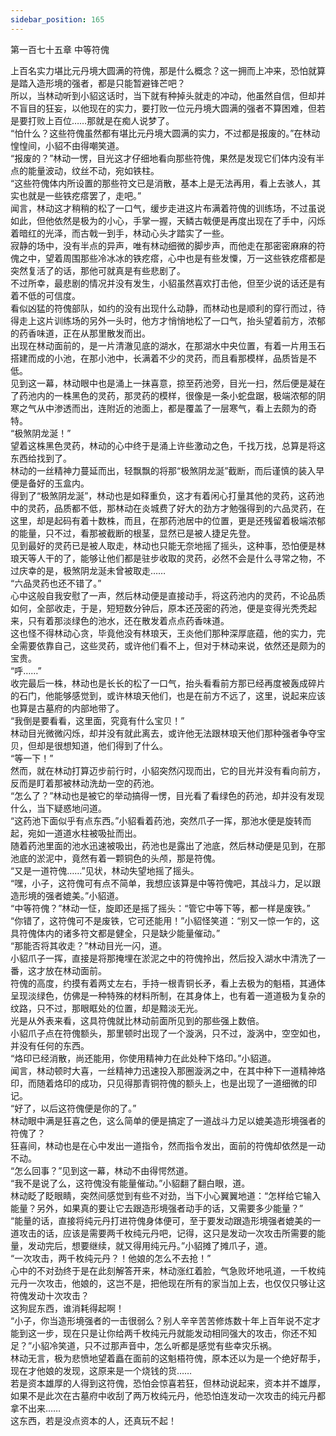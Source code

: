 ```yaml
---
sidebar_position: 165
---
```

 第一百七十五章 中等符傀


上百名实力堪比元丹境大圆满的符傀，那是什么概念？这一拥而上冲来，恐怕就算是踏入造形境的强者，都是只能暂避锋芒吧？  
所以，当林动听到小貂这话时，当下就有种掉头就走的冲动，他虽然自信，但却并不盲目的狂妄，以他现在的实力，要打败一位元丹境大圆满的强者不算困难，但若是要打败上百位……那就是在痴人说梦了。  
“怕什么？这些符傀虽然都有堪比元丹境大圆满的实力，不过都是报废的。”在林动惶惶间，小貂不由得嘲笑道。  
“报废的？”林动一愣，目光这才仔细地看向那些符傀，果然是发现它们体内没有半点的能量波动，纹丝不动，宛如铁柱。  
“这些符傀体内所设置的那些符文已是消散，基本上是无法再用，看上去骇人，其实也就是一些铁疙瘩罢了，走吧。”  
闻言，林动这才稍稍的松了一口气，缓步走进这片布满着符傀的训练场，不过虽说如此，但他依然是极为的小心，手掌一握，天鳞古戟便是再度出现在了手中，闪烁着暗红的光泽，而古戟一到手，林动心头才踏实了一些。  
寂静的场中，没有半点的异声，唯有林动细微的脚步声，而他走在那密密麻麻的符傀之中，望着周围那些冷冰冰的铁疙瘩，心中也是有些发憟，万一这些铁疙瘩都是突然复活了的话，那他可就真是有些悲剧了。  
不过所幸，最悲剧的情况并没有发生，小貂虽然喜欢打击他，但至少说的话还是有着不低的可信度。  
看似凶猛的符傀部队，如约的没有出现什么动静，而林动也是顺利的穿行而过，待得走上这片训练场的另外一头时，他方才悄悄地松了一口气，抬头望着前方，浓郁的药香味道，正在从那里散发而出。  
出现在林动面前的，是一片清澈见底的湖水，在那湖水中央位置，有着一片用玉石搭建而成的小池，在那小池中，长满着不少的灵药，而且看那模样，品质皆是不低。  
见到这一幕，林动眼中也是涌上一抹喜意，掠至药池旁，目光一扫，然后便是凝在了药池内的一株黑色的灵药，那灵药的模样，很像是一条小蛇盘踞，极端浓郁的阴寒之气从中渗透而出，连附近的池面上，都是覆盖了一层寒气，看上去颇为的奇特。  
“极煞阴龙涎！”  
望着这株黑色灵药，林动的心中终于是涌上许些激动之色，千找万找，总算是将这东西给找到了。  
林动的一丝精神力蔓延而出，轻飘飘的将那“极煞阴龙涎”截断，而后谨慎的装入早便是备好的玉盒内。  
得到了“极煞阴龙涎”，林动也是如释重负，这才有着闲心打量其他的灵药，这药池中的灵药，品质都不低，那林动在炎城费了好大的劲方才勉强得到的六品灵药，在这里，却是起码有着十数株，而且，在那药池居中的位置，更是还残留着极端浓郁的能量，只不过，看那被截断的根茎，显然已是被人捷足先登。  
见到最好的灵药已是被人取走，林动也只能无奈地摇了摇头，这种事，恐怕便是林琅天等人干的了，能够让他们都是驻步收取的灵药，必然不会是什么寻常之物，不过庆幸的是，极煞阴龙涎未曾被取走……  
“六品灵药也还不错了。”  
心中这般自我安慰了一声，然后林动便是直接动手，将这药池内的灵药，不论品质如何，全部收走，于是，短短数分钟后，原本还茂密的药池，便是变得光秃秃起来，只有着那淡绿色的池水，还在散发着点点药香味道。  
这也怪不得林动心贪，毕竟他没有林琅天，王炎他们那种深厚底蕴，他的实力，完全需要依靠自己，这些灵药，或许他们看不上，但对于林动来说，依然还是颇为的宝贵。  
“呼……”  
收完最后一株，林动也是长长的松了一口气，抬头看看前方那已经再度被轰成碎片的石门，他能够感觉到，或许林琅天他们，也是在前方不远了，这里，说起来应该也算是古墓府的内部地带了。  
“我倒是要看看，这里面，究竟有什么宝贝！”  
林动目光微微闪烁，却并没有就此离去，或许他无法跟林琅天他们那种强者争夺宝贝，但却是很想知道，他们得到了什么。  
“等一下！”  
然而，就在林动打算迈步前行时，小貂突然闪现而出，它的目光并没有看向前方，反而是盯着那被林动洗劫一空的药池。  
“怎么了？”林动也是被它的举动搞得一愣，目光看了看绿色的药池，却并没有发现什么，当下疑惑地问道。  
“这药池下面似乎有点东西。”小貂看着药池，突然爪子一挥，那池水便是旋转而起，宛如一道道水柱被吸扯而出。  
随着药池里面的池水迅速被吸出，药池也是露出了池底，然后林动便是见到，在那池底的淤泥中，竟然有着一颗铜色的头颅，那是符傀。  
“又是一道符傀……”见状，林动失望地摇了摇头。  
“嘿，小子，这符傀可有点不简单，我想应该算是中等符傀吧，其战斗力，足以跟造形境的强者媲美。”小貂道。  
“中等符傀？”林动一怔，旋即还是摇了摇头：“管它中等下等，都一样是废铁。”  
“你错了，这符傀可不是废铁，它可还能用！”小貂怪笑道：“别又一惊一乍的，这具符傀体内的诸多符文都是健全，只是缺少能量催动。”  
“那能否将其收走？”林动目光一闪，道。  
小貂爪子一挥，直接是将那掩埋在淤泥之中的符傀拎出，然后投入湖水中清洗了一番，这才放在林动面前。  
符傀的高度，约摸有着两丈左右，手持一根青铜长矛，看上去极为的魁梧，其通体呈现淡绿色，仿佛是一种特殊的材料所制，在其身体上，也有着一道道极为复杂的纹路，只不过，那眼眶处的位置，却是黯淡无光。  
光是从外表来看，这具符傀就比林动前面所见到的那些强上数倍。  
小貂爪子点在符傀额头，那里顿时出现了一个漩涡，只不过，漩涡中，空空如也，并没有任何的东西。  
“烙印已经消散，尚还能用，你使用精神力在此处种下烙印。”小貂道。  
闻言，林动顿时大喜，一丝精神力迅速投入那圈漩涡之中，在其中种下一道精神烙印，而随着烙印的成功，只见得那青铜符傀的额头上，也是出现了一道细微的印记。  
“好了，以后这符傀便是你的了。”  
林动眼中满是狂喜之色，这么简单的便是搞定了一道战斗力足以媲美造形境强者的符傀了？  
狂喜间，林动也是在心中发出一道指令，然而指令发出，面前的符傀却依然是一动不动。  
“怎么回事？”见到这一幕，林动不由得愕然道。  
“我不是说了么，这符傀没有能量催动。”小貂翻了翻白眼，道。  
林动眨了眨眼睛，突然间感觉到有些不对劲，当下小心翼翼地道：“怎样给它输入能量？另外，如果真的要让它去跟造形境强者动手的话，又需要多少能量？”  
“能量的话，直接将纯元丹打进符傀身体便可，至于要发动跟造形境强者媲美的一道攻击的话，应该是需要两千枚纯元丹吧，记得，这只是发动一次攻击所需要的能量，发动完后，想要继续，就又得用纯元丹。”小貂摊了摊爪子，道。  
“一次攻击，两千枚纯元丹？！他娘的怎么不去抢！”  
心中的不对劲终于是在此刻解答开来，林动涨红着脸，气急败坏地吼道，一千枚纯元丹一次攻击，他娘的，这岂不是，把他现在所有的家当加上去，也仅仅只够让这符傀发动十次攻击？  
这狗屁东西，谁消耗得起啊！  
“小子，你当造形境强者的一击很弱么？别人辛辛苦苦修炼数十年上百年说不定才能到这一步，现在只是让你给两千枚纯元丹就能发动相同强大的攻击，你还不知足？”小貂冷笑道，只不过那声音中，怎么听都是感觉有些幸灾乐祸。  
林动无言，极为悲愤地望着矗在面前的这魁梧符傀，原本还以为是一个绝好帮手，现在才他娘的发现，这原来是一个烧钱的货……  
若是资本雄厚的人得到这符傀，恐怕会惊喜若狂，但林动说起来，资本并不雄厚，如果不是此次在古墓府中收刮了两万枚纯元丹，他恐怕连发动一次攻击的纯元丹都拿不出来……  
这东西，若是没点资本的人，还真玩不起！  
  
  
